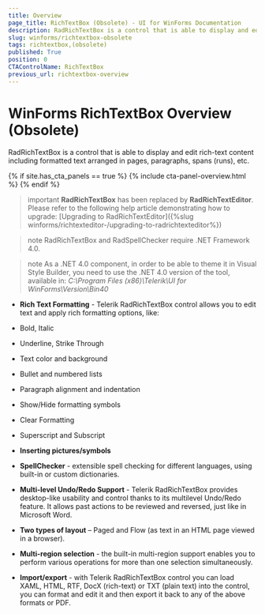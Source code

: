 ```yaml
---
title: Overview
page_title: RichTextBox (Obsolete) - UI for WinForms Documentation
description: RadRichTextBox is a control that is able to display and edit rich-text content including formatted text arranged in pages, paragraphs, spans (runs), etc.
slug: winforms/richtextbox-obsolete
tags: richtextbox,(obsolete)
published: True
position: 0
CTAControlName: RichTextBox
previous_url: richtextbox-overview
---
```


# WinForms RichTextBox Overview (Obsolete)

RadRichTextBox is a control that is able to display and edit rich-text content including formatted text arranged in pages, paragraphs, spans (runs), etc.

{% if site.has_cta_panels == true %}
{% include cta-panel-overview.html %}
{% endif %}

>important **RadRichTextBox** has been replaced by **RadRichTextEditor**. Please refer to the following help article demonstrating how to upgrade: [Upgrading to RadRichTextEditor]({%slug winforms/richtexteditor-/upgrading-to-radrichtexteditor%})
>

>note RadRichTextBox and RadSpellChecker require .NET Framework 4.0.
>

>note As a .NET 4.0 component, in order to be able to theme it in Visual Style Builder, you need to use the .NET 4.0 version of the tool, available in: *C:\Program Files (x86)\Telerik\UI for WinForms\Version\Bin40* 
>

* __Rich Text Formatting__ - Telerik RadRichTextBox control allows you to edit text and apply rich formatting options, like:

* Bold, Italic

* Underline, Strike Through

* Text color and background

* Bullet and numbered lists

* Paragraph alignment and indentation

* Show/Hide formatting symbols

* Clear Formatting

* Superscript and Subscript

* __Inserting pictures/symbols__

* __SpellChecker__ - extensible spell checking for different languages, using built-in or custom dictionaries.

* __Multi-level Undo/Redo Support__ - Telerik RadRichTextBox provides desktop-like usability and control thanks to its multilevel Undo/Redo feature. It allows past actions to be reviewed and reversed, just like in Microsoft Word.

* __Two types of layout__ – Paged and Flow (as text in an HTML page viewed in a browser).

* __Multi-region selection__ - the built-in multi-region support enables you to perform various operations for more than one selection simultaneously.

* __Import/export__ - with Telerik RadRichTextBox control you can load XAML, HTML, RTF, DocX (rich-text) or TXT (plain text) into the control, you can format and edit it and then export it back to any of the above formats or PDF.
